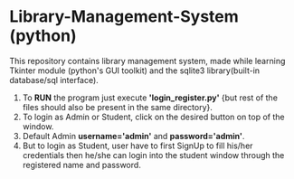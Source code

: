 # Library-Management-System (python)
This repository contains library management system, made while learning Tkinter module (python's GUI toolkit) and the sqlite3 library(built-in database/sql interface).


1. To **RUN** the program just execute **'login_register.py'** {but rest of the files should also be present in the same 		   			  directory}.
2. To login as Admin or Student, click on the desired button on top of the window.
3. Default Admin **username='admin'** and **password='admin'**.
4. But to login as Student, user have to first SignUp to fill his/her credentials then he/she can login into the student window 		through the registered name and password.
